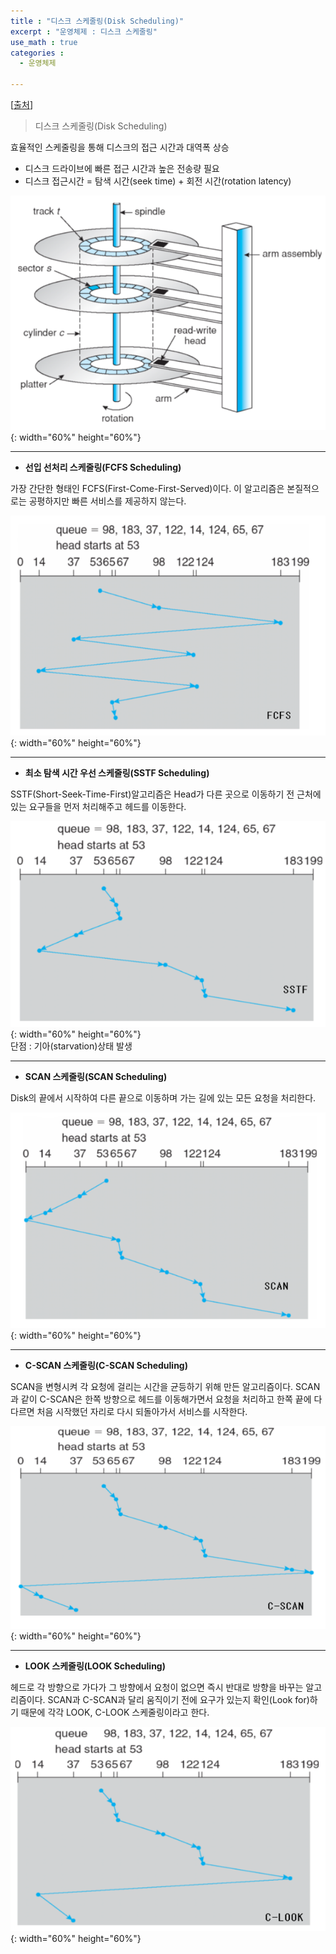```yaml
---
title : "디스크 스케줄링(Disk Scheduling)"
excerpt : "운영체제 : 디스크 스케줄링"
use_math : true
categories :
  - 운영체제

---
```


[[출처](https://m.blog.naver.com/jevida/140193949948)]  

> 디스크 스케줄링(Disk Scheduling)  

효율적인 스케줄링을 통해 디스크의 접근 시간과 대역폭 상승    

- 디스크 드라이브에 빠른 접근 시간과 높은 전송량 필요  
- 디스크 접근시간 = 탐색 시간(seek time) + 회전 시간(rotation latency)     

![](/assets/images/디스크스케줄링1.png){: width="60%" height="60%"}  

---

- **선입 선처리 스케줄링(FCFS Scheduling)**  

가장 간단한 형태인 FCFS(First-Come-First-Served)이다. 이 알고리즘은 본질적으로는 공평하지만 빠른 서비스를 제공하지 않는다.  


![](/assets/images/디스크스케줄링2.png){: width="60%" height="60%"}  

---

- **최소 탐색 시간 우선 스케줄링(SSTF Scheduling)**  

SSTF(Short-Seek-Time-First)알고리즘은 Head가 다른 곳으로 이동하기 전 근처에 있는 요구들을 먼저 처리해주고 헤드를 이동한다.  


![](/assets/images/디스크스케줄링3.png){: width="60%" height="60%"}  
단점 : 기아(starvation)상태 발생  

---

- **SCAN 스케줄링(SCAN Scheduling)**  

Disk의 끝에서 시작하여 다른 끝으로 이동하며 가는 길에 있는 모든 요청을 처리한다.  


![](/assets/images/디스크스케줄링4.png){: width="60%" height="60%"}   

---

- **C-SCAN 스케줄링(C-SCAN Scheduling)**   

SCAN을 변형시켜 각 요청에 걸리는 시간을 균등하기 위해 만든 알고리즘이다. SCAN과 같이 C-SCAN은 한쪽 방향으로 헤드를 이동해가면서 요청을 처리하고 한쪽 끝에 다다르면 처음 시작했던 자리로 다시 되돌아가서 서비스를 시작한다.  


![](/assets/images/디스크스케줄링5.png){: width="60%" height="60%"}   

---

- **LOOK 스케줄링(LOOK Scheduling)**  

헤드로 각 방향으로 가다가 그 방향에서 요청이 없으면 즉시 반대로 방향을 바꾸는 알고리즘이다. SCAN과 C-SCAN과 달리 움직이기 전에 요구가 있는지 확인(Look for)하기 때문에 각각 LOOK, C-LOOK 스케줄링이라고 한다.  


![](/assets/images/디스크스케줄링6.png){: width="60%" height="60%"}     
